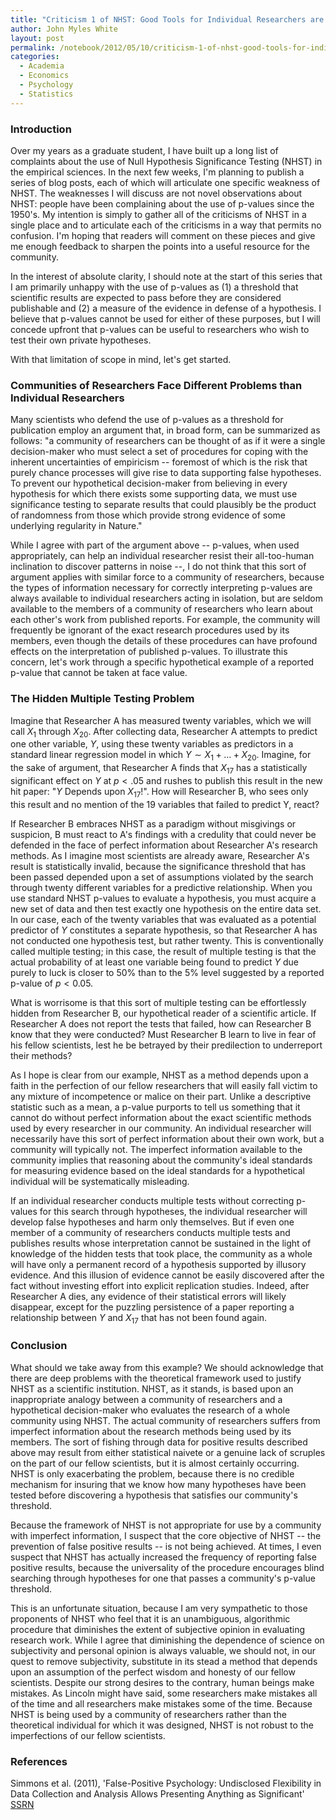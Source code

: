 ```yaml
---
title: "Criticism 1 of NHST: Good Tools for Individual Researchers are not Good Tools for Research Communities"
author: John Myles White
layout: post
permalink: /notebook/2012/05/10/criticism-1-of-nhst-good-tools-for-individual-researchers-are-not-good-tools-for-research-communities/
categories:
  - Academia
  - Economics
  - Psychology
  - Statistics
---
```


### Introduction

Over my years as a graduate student, I have built up a long list of complaints about the use of Null Hypothesis Significance Testing (NHST) in the empirical sciences. In the next few weeks, I'm planning to publish a series of blog posts, each of which will articulate one specific weakness of NHST. The weaknesses I will discuss are not novel observations about NHST: people have been complaining about the use of p-values since the 1950's. My intention is simply to gather all of the criticisms of NHST in a single place and to articulate each of the criticisms in a way that permits no confusion. I'm hoping that readers will comment on these pieces and give me enough feedback to sharpen the points into a useful resource for the community.

In the interest of absolute clarity, I should note at the start of this series that I am primarily unhappy with the use of p-values as (1) a threshold that scientific results are expected to pass before they are considered publishable and (2) a measure of the evidence in defense of a hypothesis. I believe that p-values cannot be used for either of these purposes, but I will concede upfront that p-values can be useful to researchers who wish to test their own private hypotheses.

With that limitation of scope in mind, let's get started.

### Communities of Researchers Face Different Problems than Individual Researchers

Many scientists who defend the use of p-values as a threshold for publication employ an argument that, in broad form, can be summarized as follows: "a community of researchers can be thought of as if it were a single decision-maker who must select a set of procedures for coping with the inherent uncertainties of empiricism -- foremost of which is the risk that purely chance processes will give rise to data supporting false hypotheses. To prevent our hypothetical decision-maker from believing in every hypothesis for which there exists some supporting data, we must use significance testing to separate results that could plausibly be the product of randomness from those which provide strong evidence of some underlying regularity in Nature."

While I agree with part of the argument above -- p-values, when used appropriately, can help an individual researcher resist their all-too-human inclination to discover patterns in noise --, I do not think that this sort of argument applies with similar force to a community of researchers, because the types of information necessary for correctly interpreting p-values are always available to individual researchers acting in isolation, but are seldom available to the members of a community of researchers who learn about each other's work from published reports. For example, the community will frequently be ignorant of the exact research procedures used by its members, even though the details of these procedures can have profound effects on the interpretation of published p-values. To illustrate this concern, let's work through a specific hypothetical example of a reported p-value that cannot be taken at face value.

### The Hidden Multiple Testing Problem

Imagine that Researcher A has measured twenty variables, which we will call $X_1$ through $X_20$. After collecting data, Researcher A attempts to predict one other variable, $Y$, using these twenty variables as predictors in a standard linear regression model in which $Y \sim X_1 + \ldots + X_20$. Imagine, for the sake of argument, that Researcher A finds that $X_17$ has a statistically significant effect on $Y$ at $p < .05$ and rushes to publish this result in the new hit paper: "$Y$ Depends upon $X_17$!". How will Researcher B, who sees only this result and no mention of the 19 variables that failed to predict Y, react?

If Researcher B embraces NHST as a paradigm without misgivings or suspicion, B must react to A's findings with a credulity that could never be defended in the face of perfect information about Researcher A's research methods. As I imagine most scientists are already aware, Researcher A's result is statistically invalid, because the significance threshold that has been passed depended upon a set of assumptions violated by the search through twenty different variables for a predictive relationship. When you use standard NHST p-values to evaluate a hypothesis, you must acquire a new set of data and then test exactly one hypothesis on the entire data set. In our case, each of the twenty variables that was evaluated as a potential predictor of $Y$ constitutes a separate hypothesis, so that Researcher A has not conducted one hypothesis test, but rather twenty. This is conventionally called multiple testing; in this case, the result of multiple testing is that the actual probability of at least one variable being found to predict $Y$ due purely to luck is closer to 50% than to the 5% level suggested by a reported p-value of $p < 0.05$.

What is worrisome is that this sort of multiple testing can be effortlessly hidden from Researcher B, our hypothetical reader of a scientific article. If Researcher A does not report the tests that failed, how can Researcher B know that they were conducted? Must Researcher B learn to live in fear of his fellow scientists, lest he be betrayed by their predilection to underreport their methods?

As I hope is clear from our example, NHST as a method depends upon a faith in the perfection of our fellow researchers that will easily fall victim to any mixture of incompetence or malice on their part. Unlike a descriptive statistic such as a mean, a p-value purports to tell us something that it cannot do without perfect information about the exact scientific methods used by every researcher in our community. An individual researcher will necessarily have this sort of perfect information about their own work, but a community will typically not. The imperfect information available to the community implies that reasoning about the community's ideal standards for measuring evidence based on the ideal standards for a hypothetical individual will be systematically misleading.

If an individual researcher conducts multiple tests without correcting p-values for this search through hypotheses, the individual researcher will develop false hypotheses and harm only themselves. But if even one member of a community of researchers conducts multiple tests and publishes results whose interpretation cannot be sustained in the light of knowledge of the hidden tests that took place, the community as a whole will have only a permanent record of a hypothesis supported by illusory evidence. And this illusion of evidence cannot be easily discovered after the fact without investing effort into explicit replication studies. Indeed, after Researcher A dies, any evidence of their statistical errors will likely disappear, except for the puzzling persistence of a paper reporting a relationship between $Y$ and $X_17$ that has not been found again.

### Conclusion

What should we take away from this example? We should acknowledge that there are deep problems with the theoretical framework used to justify NHST as a scientific institution. NHST, as it stands, is based upon an inappropriate analogy between a community of researchers and a hypothetical decision-maker who evaluates the research of a whole community using NHST. The actual community of researchers suffers from imperfect information about the research methods being used by its members. The sort of fishing through data for positive results described above may result from either statistical naivete or a genuine lack of scruples on the part of our fellow scientists, but it is almost certainly occurring. NHST is only exacerbating the problem, because there is no credible mechanism for insuring that we know how many hypotheses have been tested before discovering a hypothesis that satisfies our community's threshold.

Because the framework of NHST is not appropriate for use by a community with imperfect information, I suspect that the core objective of NHST -- the prevention of false positive results -- is not being achieved. At times, I even suspect that NHST has actually increased the frequency of reporting false positive results, because the universality of the procedure encourages blind searching through hypotheses for one that passes a community's p-value threshold.

This is an unfortunate situation, because I am very sympathetic to those proponents of NHST who feel that it is an unambiguous, algorithmic procedure that diminishes the extent of subjective opinion in evaluating research work. While I agree that diminishing the dependence of science on subjectivity and personal opinion is always valuable, we should not, in our quest to remove subjectivity, substitute in its stead a method that depends upon an assumption of the perfect wisdom and honesty of our fellow scientists. Despite our strong desires to the contrary, human beings make mistakes. As Lincoln might have said, some researchers make mistakes all of the time and all researchers make mistakes some of the time. Because NHST is being used by a community of researchers rather than the theoretical individual for which it was designed, NHST is not robust to the imperfections of our fellow scientists.

### References

Simmons et al. (2011), 'False-Positive Psychology: Undisclosed Flexibility in Data Collection and Analysis Allows Presenting Anything as Significant' [SSRN](http://papers.ssrn.com/sol3/papers.cfm?abstract_id=1850704)
